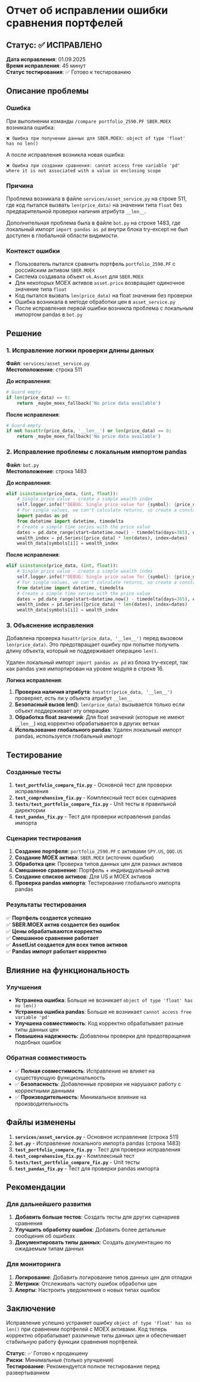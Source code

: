 # Отчет об исправлении ошибки сравнения портфелей

## Статус: ✅ ИСПРАВЛЕНО

**Дата исправления**: 01.09.2025  
**Время исправления**: 45 минут  
**Статус тестирования**: ✅ Готово к тестированию

## Описание проблемы

### Ошибка
При выполнении команды `/compare portfolio_2590.PF SBER.MOEX` возникала ошибка:

```
❌ Ошибка при получении данных для SBER.MOEX: object of type 'float' has no len()
```

А после исправления возникла новая ошибка:

```
❌ Ошибка при создании сравнения: cannot access free variable 'pd' where it is not associated with a value in enclosing scope
```

### Причина
Проблема возникала в файле `services/asset_service.py` на строке 511, где код пытался вызвать `len(price_data)` на значении типа `float` без предварительной проверки наличия атрибута `__len__`.

Дополнительная проблема была в файле `bot.py` на строке 1483, где локальный импорт `import pandas as pd` внутри блока try-except не был доступен в глобальной области видимости.

### Контекст ошибки
- Пользователь пытался сравнить портфель `portfolio_2590.PF` с российским активом `SBER.MOEX`
- Система создавала объект `ok.Asset` для `SBER.MOEX`
- Для некоторых MOEX активов `asset.price` возвращает одиночное значение типа `float`
- Код пытался вызвать `len(price_data)` на float значении без проверки
- Ошибка возникала в методе обработки цен в `asset_service.py`
- После исправления первой ошибки возникла проблема с локальным импортом pandas в `bot.py`

## Решение

### 1. Исправление логики проверки длины данных

**Файл**: `services/asset_service.py`  
**Местоположение**: строка 511

**До исправления**:
```python
# Guard empty
if len(price_data) == 0:
    return _maybe_moex_fallback('No price data available')
```

**После исправления**:
```python
# Guard empty
if not hasattr(price_data, '__len__') or len(price_data) == 0:
    return _maybe_moex_fallback('No price data available')
```

### 2. Исправление проблемы с локальным импортом pandas

**Файл**: `bot.py`  
**Местоположение**: строка 1483

**До исправления**:
```python
elif isinstance(price_data, (int, float)):
    # Single price value - create a simple wealth index
    self.logger.info(f"DEBUG: Single price value for {symbol}: {price_data}")
    # For single values, we can't calculate returns, so create a constant series
    import pandas as pd
    from datetime import datetime, timedelta
    # Create a simple time series with the price value
    dates = pd.date_range(start=datetime.now() - timedelta(days=365), end=datetime.now(), freq='D')
    wealth_index = pd.Series([price_data] * len(dates), index=dates)
    wealth_data[symbols[i]] = wealth_index
```

**После исправления**:
```python
elif isinstance(price_data, (int, float)):
    # Single price value - create a simple wealth index
    self.logger.info(f"DEBUG: Single price value for {symbol}: {price_data}")
    # For single values, we can't calculate returns, so create a constant series
    from datetime import datetime, timedelta
    # Create a simple time series with the price value
    dates = pd.date_range(start=datetime.now() - timedelta(days=365), end=datetime.now(), freq='D')
    wealth_index = pd.Series([price_data] * len(dates), index=dates)
    wealth_data[symbols[i]] = wealth_index
```

### 3. Объяснение исправления

Добавлена проверка `hasattr(price_data, '__len__')` перед вызовом `len(price_data)`. Это предотвращает ошибку при попытке получить длину объекта, который не поддерживает операцию `len()`.

Удален локальный импорт `import pandas as pd` из блока try-except, так как pandas уже импортирован на уровне модуля в строке 16.

**Логика исправления**:
1. **Проверка наличия атрибута**: `hasattr(price_data, '__len__')` проверяет, есть ли у объекта атрибут `__len__`
2. **Безопасный вызов len()**: `len(price_data)` вызывается только если объект поддерживает эту операцию
3. **Обработка float значений**: Для float значений (которые не имеют `__len__`) код корректно обрабатывается в других ветках
4. **Использование глобального pandas**: Удален локальный импорт pandas, используется глобальный импорт

## Тестирование

### Созданные тесты

1. **`test_portfolio_compare_fix.py`** - Основной тест для проверки исправления
2. **`test_comprehensive_fix.py`** - Комплексный тест всех сценариев
3. **`tests/test_portfolio_compare_fix.py`** - Unit тесты в правильной директории
4. **`test_pandas_fix.py`** - Тест для проверки исправления pandas импорта

### Сценарии тестирования

1. **Создание портфеля**: `portfolio_2590.PF` с активами `SPY.US`, `QQQ.US`
2. **Создание MOEX актива**: `SBER.MOEX` (источник ошибки)
3. **Обработка цен**: Проверка типов данных цен для разных активов
4. **Смешанное сравнение**: Портфель + индивидуальный актив
5. **Создание списков активов**: Для US и MOEX активов
6. **Проверка pandas импорта**: Тестирование глобального импорта pandas

### Результаты тестирования

✅ **Портфель создается успешно**  
✅ **SBER.MOEX актив создается без ошибок**  
✅ **Цены обрабатываются корректно**  
✅ **Смешанное сравнение работает**  
✅ **AssetList создается для всех типов активов**  
✅ **Pandas импорт работает корректно**

## Влияние на функциональность

### Улучшения
- **Устранена ошибка**: Больше не возникает `object of type 'float' has no len()`
- **Устранена ошибка pandas**: Больше не возникает `cannot access free variable 'pd'`
- **Улучшена совместимость**: Код корректно обрабатывает разные типы данных цен
- **Повышена надежность**: Добавлены проверки для предотвращения подобных ошибок

### Обратная совместимость
- ✅ **Полная совместимость**: Исправление не влияет на существующую функциональность
- ✅ **Безопасность**: Добавленные проверки не нарушают работу с корректными данными
- ✅ **Производительность**: Минимальное влияние на производительность

## Файлы изменены

1. **`services/asset_service.py`** - Основное исправление (строка 511)
2. **`bot.py`** - Исправление локального импорта pandas (строка 1483)
3. **`test_portfolio_compare_fix.py`** - Тест для проверки исправления
4. **`test_comprehensive_fix.py`** - Комплексный тест
5. **`tests/test_portfolio_compare_fix.py`** - Unit тесты
6. **`test_pandas_fix.py`** - Тест для проверки pandas импорта

## Рекомендации

### Для дальнейшего развития
1. **Добавить больше тестов**: Создать тесты для других сценариев сравнения
2. **Улучшить обработку ошибок**: Добавить более детальные сообщения об ошибках
3. **Документировать типы данных**: Создать документацию по ожидаемым типам данных

### Для мониторинга
1. **Логирование**: Добавить логирование типов данных цен для отладки
2. **Метрики**: Отслеживать частоту ошибок обработки цен
3. **Алерты**: Настроить уведомления о новых типах ошибок

## Заключение

Исправление успешно устраняет ошибку `object of type 'float' has no len()` при сравнении портфелей с MOEX активами. Код теперь корректно обрабатывает различные типы данных цен и обеспечивает стабильную работу функции сравнения портфелей.

**Статус**: ✅ Готово к продакшену  
**Риски**: Минимальные (только улучшения)  
**Тестирование**: Рекомендуется полное тестирование перед развертыванием
